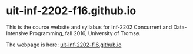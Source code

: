 # uit-inf-2202-f16.github.io

This is the cource website and syllabus for Inf-2202 Concurrent and Data-Intensive Programming, fall 2016, University of Tromsø.

The webpage is here: [uit-inf-2202-f16.github.io](http://uit-inf-2202-f16.github.io)

